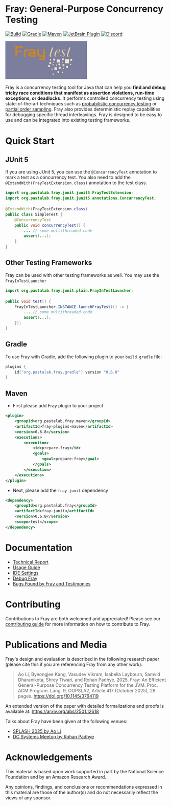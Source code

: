 # Fray: General-Purpose Concurrency Testing 

[![Build](https://github.com/cmu-pasta/fray/actions/workflows/build-and-test.yml/badge.svg)](https://github.com/cmu-pasta/fray/actions/workflows/build-and-test.yml)
[![Gradle](https://img.shields.io/gradle-plugin-portal/v/org.pastalab.fray.gradle)](https://plugins.gradle.org/plugin/org.pastalab.fray.gradle)
[![Maven](https://img.shields.io/maven-central/v/org.pastalab.fray.maven/fray-plugins-maven)](https://central.sonatype.com/artifact/org.pastalab.fray.maven/fray-plugins-maven)
[![JetBrain Plugin](https://img.shields.io/jetbrains/plugin/v/26623-fray-debugger)](https://plugins.jetbrains.com/plugin/26623-fray-debugger)
[![Discord](https://img.shields.io/discord/1345494709807743057)](https://discord.gg/2VkNRuHUCX)


<a href="https://github.com/cmu-pasta/fray">
  <img src="./assets/logo-cropped.png" width="256" alt="logo"/>
</a>


Fray is a concurrency testing tool for Java that can help you **find and debug tricky race conditions that manifest as assertion violations, run-time exceptions, or deadlocks**.
It performs controlled concurrency testing using state-of-the-art techniques such as [probabilistic concurrency testing](https://www.microsoft.com/en-us/research/wp-content/uploads/2016/02/asplos277-pct.pdf) 
or [partial order sampling](https://www.cs.columbia.edu/~junfeng/papers/pos-cav18.pdf). Fray also provides deterministic replay capabilities for debugging specific thread interleavings. Fray is designed 
to be easy to use and can be integrated into existing testing frameworks.

# Quick Start

## JUnit 5

If you are using JUnit 5, you can use the `@ConcurrencyTest` annotation to mark a test as a concurrency test. You
also need to add the `@ExtendWith(FrayTestExtension.class)` annotation to the test class.

```java
import org.pastalab.fray.junit.junit5.FrayTestExtension;
import org.pastalab.fray.junit.junit5.annotations.ConcurrencyTest;

@ExtendWith(FrayTestExtension.class)
public class SimpleTest {
    @ConcurrencyTest
    public void concurrencyTest() {
        ... // some multithreaded code
        assert(...);
    }
}

```


## Other Testing Frameworks

Fray can be used with other testing frameworks as well. You may use the `FrayInTestLauncher`

```java
import org.pastalab.fray.junit.plain.FrayInTestLauncher;

public void test() {
    FrayInTestLauncher.INSTANCE.launchFrayTest(() -> {
        ... // some multithreaded code
        assert(...);
    });
}
```

## Gradle

To use Fray with Gradle, add the following plugin to your `build.gradle` file:

```kotlin
plugins {
    id("org.pastalab.fray.gradle") version "0.6.8"
}
```

## Maven

- First please add Fray plugin to your project

```xml
<plugin>
    <groupId>org.pastalab.fray.maven</groupId>
    <artifactId>fray-plugins-maven</artifactId>
    <version>0.6.8</version>
    <executions>
        <execution>
            <id>prepare-fray</id>
            <goals>
                <goal>prepare-fray</goal>
            </goals>
        </execution>
    </executions>
</plugin>
```

- Next, please add the `fray-junit` dependency

```xml
<dependency>
    <groupId>org.pastalab.fray</groupId>
    <artifactId>fray-junit</artifactId>
    <version>0.6.8</version>
    <scope>test</scope>
</dependency>
```


# Documentation

- [Technical Report](https://arxiv.org/abs/2501.12618)
- [Usage Guide](./docs/usage.md)
- [IDE Settings](./docs/IDE.md)
- [Debug Fray](./docs/debug_fray.md)
- [Bugs Found by Fray and Testimonies](./docs/bugs.md)

# Contributing

Contributions to Fray are both welcomed and appreciated! Please see our [contributing guide](./docs/contributing.md) for more information on how to contribute to Fray. 

# Publications and Media

Fray's design and evaluation is described in the following research paper (please cite this if you are referencing Fray from any other work):

> Ao Li, Byeongjee Kang, Vasudev Vikram, Isabella Laybourn, Samvid Dharanikota, Shrey Tiwari, and Rohan
> Padhye. 2025. Fray: An Efficient General-Purpose Concurrency Testing Platform for the JVM. Proc. ACM
> Program. Lang. 9, OOPSLA2, Article 417 (October 2025), 28 pages. https://doi.org/10.1145/3764119

An extended version of the paper with detailed formalizations and proofs is available at: https://arxiv.org/abs/2501.12618


Talks about Fray have been given at the following venues:
- [SPLASH 2025 by Ao Li](https://youtu.be/zoE2w2hueYQ?t=20390) 
- [DC Systems Meetup by Rohan Padhye](https://www.youtube.com/watch?v=AX6Pqz8gSYY)

# Acknowledgements

This material is based upon work supported in part by the National Science Foundation and by an Amazon Research Award.
 
Any opinions, findings, and conclusions or recommendations expressed in this material are those of the author(s) 
and do not necessarily reflect the views of any sponsor.


